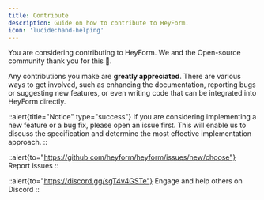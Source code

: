 ```yaml
---
title: Contribute
description: Guide on how to contribute to HeyForm.
icon: 'lucide:hand-helping'
---
```


You are considering contributing to HeyForm. We and the Open-source community thank you for this 🙏.

Any contributions you make are **greatly appreciated**. There are various ways to get involved, such as enhancing the documentation, reporting bugs or suggesting new features, or even writing code that can be integrated into HeyForm directly.

::alert{title="Notice" type="success"}
  If you are considering implementing a new feature or a bug fix, please open an issue first. This will enable us to discuss the specification and determine the most effective implementation approach.
::

::alert{to="https://github.com/heyform/heyform/issues/new/choose"}
Report issues
::

::alert{to="https://discord.gg/sgT4v4GSTe"}
Engage and help others on Discord
::

